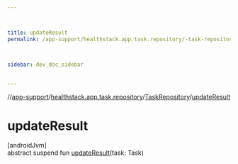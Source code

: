 ```yaml
---



title: updateResult
permalink: /app-support/healthstack.app.task.repository/-task-repository/update-result.html



sidebar: dev_doc_sidebar


---
```




//[app-support](/app-support.html)/[healthstack.app.task.repository](../index.html)/[TaskRepository](index.html)/[updateResult](update-result.html)



# updateResult



[androidJvm]\
abstract suspend fun [updateResult](update-result.html)(task: Task)






